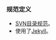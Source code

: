### 规范定义

- [SVN目录规范](https://raw.githubusercontent.com/freemanlingli/BPM/master/tom.md )。
- 使用了[Jekyll](http://jekyllrb.com/)。



